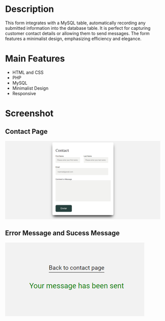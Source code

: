 # Description

This form integrates with a MySQL table, automatically recording any submitted information into the database table. It is perfect for capturing customer 
contact details or allowing them to send messages. The form features a minimalist design, emphasizing efficiency and elegance.

# Main Features 
- HTML and CSS
- PHP
- MySQL
- Minimalist Design
- Responsive

# Screenshot

## Contact Page
![Screenshot](./screenshot/screenshot-1.PNG)

## Error Message and Sucess Message
![Screenshot](./screenshot/screenshot-3.PNG)
